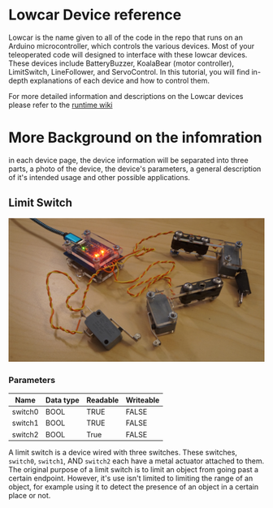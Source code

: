 # Lowcar Device reference

Lowcar is the name given to all of the code in the repo that runs on an Arduino microcontroller, which controls the various devices. Most of your teleoperated code will designed to interface with these lowcar devices. These devices include BatteryBuzzer, KoalaBear (motor controller), LimitSwitch, LineFollower, and ServoControl. In this tutorial, you will find in-depth explanations of each device and how to control them.

For more detailed information and descriptions on the Lowcar devices please refer to the [runtime wiki](https://github.com/pioneers/runtime/wiki/Lowcar)

# More Background on the infomration

in each device page, the device information will be separated into three parts, a photo of the device, the device's parameters, a general description of it's intended usage and other possible applications.

## Limit Switch
![Limit Switch](https://raw.githubusercontent.com/pioneers/runtime-docs/master/device-pics/LimitSwitch.JPG)

### Parameters
| Name    | Data type | Readable| Writeable |
|---------|-----------|---------|-----------|
| switch0 | BOOL      | TRUE    | FALSE     |
| switch1 | BOOL      | TRUE    | FALSE     |
| switch2 | BOOL      | True    | FALSE     |



A limit switch is a device wired with three switches. These switches, `switch0`, `switch1`, AND `switch2` each have a metal actuator attached to them. The original purpose of a limit switch is to limit an object from going past a certain endpoint. However, it's use isn't limited to limiting the range of an object, for example using it to detect the presence of an object in a certain place or not. 


